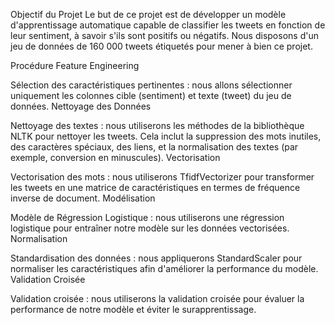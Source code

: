 Objectif du Projet
Le but de ce projet est de développer un modèle d'apprentissage automatique capable de classifier les tweets en fonction de leur sentiment, à savoir s'ils sont positifs ou négatifs. Nous disposons d'un jeu de données de 160 000 tweets étiquetés pour mener à bien ce projet.

Procédure
Feature Engineering

Sélection des caractéristiques pertinentes : nous allons sélectionner uniquement les colonnes cible (sentiment) et texte (tweet) du jeu de données.
Nettoyage des Données

Nettoyage des textes : nous utiliserons les méthodes de la bibliothèque NLTK pour nettoyer les tweets. Cela inclut la suppression des mots inutiles, des caractères spéciaux, des liens, et la normalisation des textes (par exemple, conversion en minuscules).
Vectorisation

Vectorisation des mots : nous utiliserons TfidfVectorizer pour transformer les tweets en une matrice de caractéristiques en termes de fréquence inverse de document.
Modélisation

Modèle de Régression Logistique : nous utiliserons une régression logistique pour entraîner notre modèle sur les données vectorisées.
Normalisation

Standardisation des données : nous appliquerons StandardScaler pour normaliser les caractéristiques afin d'améliorer la performance du modèle.
Validation Croisée

Validation croisée : nous utiliserons la validation croisée pour évaluer la performance de notre modèle et éviter le surapprentissage.